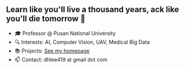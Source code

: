 ## Learn like you'll live a thousand years, ack like you'll die tomorrow 👋

<!--
**dhlee419/dhlee419** is a ✨ _special_ ✨ repository because its `README.md` (this file) appears on your GitHub profile.

Here are some ideas to get you started:

 🔭 I’m currently working on PNU.
- 🌱 I’m currently learning Git
- 👯 I’m looking to collaborate on ...
- 🤔 I’m looking for help with ...
- 💬 Ask me about ...
- 📫 How to reach me: ...
- 😄 Pronouns: ...
- ⚡ Fun fact: ...
-->

- 🎓 Professor @ Pusan National University  
- 🔍 Interests: AI, Computer Vision, UAV, Medical Big Data
- 📚 Projects: [See my homepage](https://dhlee419.github.io)
- 📫 Contact: dhlee419 at gmail dot com
